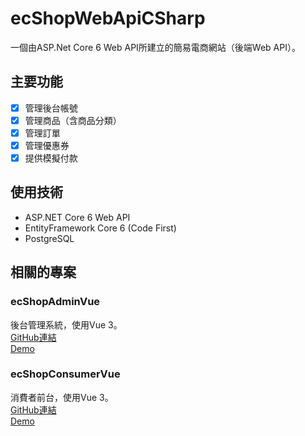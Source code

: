 # ecShopWebApiCSharp
一個由ASP.Net Core 6 Web API所建立的簡易電商網站（後端Web API）。

## 主要功能
- [x] 管理後台帳號
- [x] 管理商品（含商品分類）
- [x] 管理訂單
- [x] 管理優惠券
- [x] 提供模擬付款

## 使用技術
* ASP.NET Core 6 Web API
* EntityFramework Core 6 (Code First)
* PostgreSQL

## 相關的專案

### ecShopAdminVue

後台管理系統，使用Vue 3。\
[GitHub連結](https://github.com/zamhsu/ecShopAdminVue)\
[Demo](https://agreeable-sky-00319b600.1.azurestaticapps.net/)

### ecShopConsumerVue

消費者前台，使用Vue 3。\
[GitHub連結](https://github.com/zamhsu/ecShopConsumerVue)\
[Demo](https://polite-ocean-06da00c00.1.azurestaticapps.net/)
